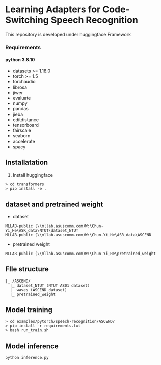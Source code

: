# Learning Adapters for Code-Switching Speech Recognition
This repository is developed under huggingface Framework



### Requirements
#### python 3.8.10
- datasets >= 1.18.0
- torch >= 1.5
- torchaudio
- librosa
- jiwer
- evaluate
- numpy
- pandas
- jieba
- editdistance
- tensorboard
- fairscale
- seaborn
- accelerate
- spacy

## Installatation
1. Install huggingface
```
> cd transformers
> pip install -e .
```


## dataset  and pretrained weight

* dataset
```
MLLAB-public (\\mllab.asuscomm.com)W:\Chun-Yi_He\ASR_data\NTUT\dataset_NTUT
MLLAB-public (\\mllab.asuscomm.com)W:\Chun-Yi_He\ASR_data\ASCEND
```
* pretrained weight
```
MLLAB-public (\\mllab.asuscomm.com)W:\Chun-Yi_He\pretrained_weight
```
## FIle structure
```
|_ /ASCEND/
  |_ dataset_NTUT (NTUT AB01 dataset)  
  |_ waves (ASCEND dataset)
  |_ pretrained_weight
```

## Model training 
```
> cd examples/pytorch/speech-recognition/ASCEND/
> pip install -r requirements.txt
> bash run_train.sh
```
## Model inference
```
python inference.py
```

<!-- ## Demo
```
apt-get install ffmpeg
python demo.py
``` -->
